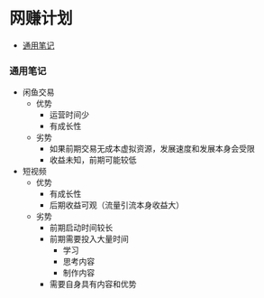 # 网赚计划
- [通用笔记](#通用笔记)

### 通用笔记
- 闲鱼交易
  - 优势
    - 运营时间少
    - 有成长性
  - 劣势
    - 如果前期交易无成本虚拟资源，发展速度和发展本身会受限
    - 收益未知，前期可能较低  
- 短视频
  - 优势
    - 有成长性 
    - 后期收益可观（流量引流本身收益大）
  - 劣势
    - 前期启动时间较长
    - 前期需要投入大量时间
      - 学习
      - 思考内容
      - 制作内容
    - 需要自身具有内容和优势
